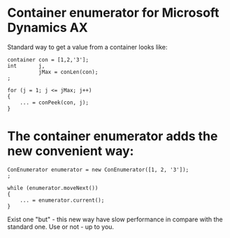 # Container enumerator for Microsoft Dynamics AX

Standard way to get a value from a container looks like:<br/>
```
container con = [1,2,'3'];
int       j,
          jMax = conLen(con);
;

for (j = 1; j <= jMax; j++)
{
    ... = conPeek(con, j);
}
```

# The container enumerator adds the new convenient way:
```
ConEnumerator enumerator = new ConEnumerator([1, 2, '3']);
;

while (enumerator.moveNext())
{
    ... = enumerator.current();
}
```
Exist one "but" - this new way have slow performance in compare with the standard one.
Use or not - up to you.
